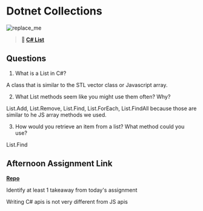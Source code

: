 # Dotnet Collections

![replace_me](https://codeworks.blob.core.windows.net/public/assets/img/illustrations/placeholder.svg)

> **📖 [C# List](https://codeworksacademy.com/fs-student-guide/resources/wk10/02-List-Methods)**

## Questions

1. What is a List in C#?

A class that is similar to the STL vector class or Javascript array.

2. What List methods seem like you might use them often? Why?

List.Add, List.Remove, List.Find, List.ForEach, List.FindAll because those are similar to he JS array methods we used.

3. How would you retrieve an item from a list? What method could you use?

List.Find

## Afternoon Assignment Link

**[Repo](https://github.com/JWagstaff-Leon/codeworks_c-sharp-gregslist)**

Identify at least 1 takeaway from today's assignment

Writing C# apis is not very different from JS apis
